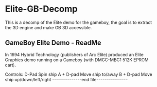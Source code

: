 # Elite-GB-Decomp
This is a decomp of the Elite demo for the gameboy, the goal is to extract the 3D engine and make GB 3D accessible. 


GameBoy Elite Demo - ReadMe
---------------------------
 
 In 1994 Hybrid Technology (publishers of Arc Elite)
produced an Elite Graphics demo running on a Gameboy 
(with DMGC-MBC1 512K EPROM cart).

Controls:
  D-Pad      Spin ship
  A + D-pad  Move ship to/away
  B + D-pad  Move ship up/down/left/right
---------------end file----------------


 
